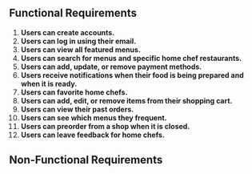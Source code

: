 ## Functional Requirements

1. **Users can create accounts.**
2. **Users can log in using their email.**
3. **Users can view all featured menus.**
4. **Users can search for menus and specific home chef restaurants.**
5. **Users can add, update, or remove payment methods.**
6. **Users receive notifications when their food is being prepared and when it is ready.**
7. **Users can favorite home chefs.**
8. **Users can add, edit, or remove items from their shopping cart.**
9. **Users can view their past orders.**
10. **Users can see which menus they frequent.**
11. **Users can preorder from a shop when it is closed.**
12. **Users can leave feedback for home chefs.**

## Non-Functional Requirements
